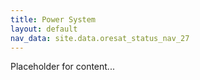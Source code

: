 ```yaml
---
title: Power System
layout: default
nav_data: site.data.oresat_status_nav_27
---
```



Placeholder for content...
